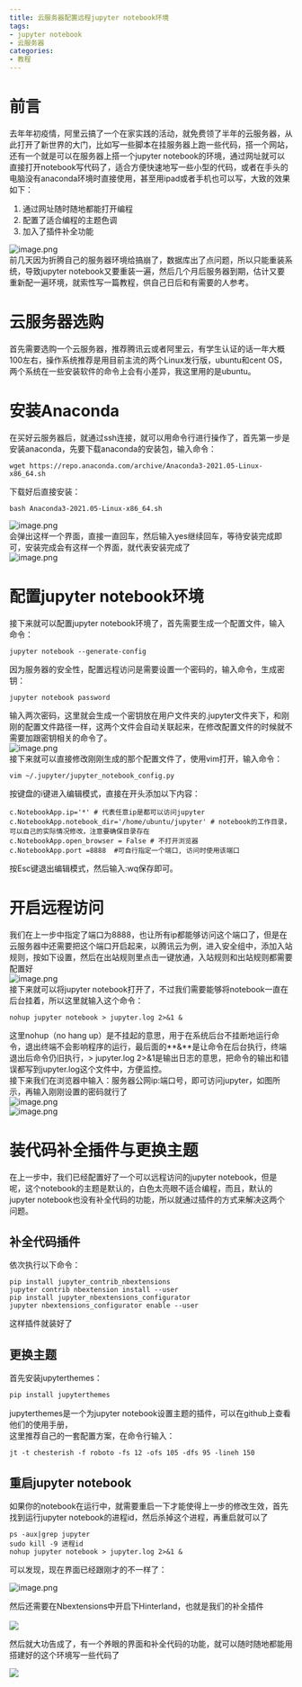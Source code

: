 ```yaml
---
title: 云服务器配置远程jupyter notebook环境
tags:
- jupyter notebook
- 云服务器
categories:
- 教程
---
```


# 前言
去年年初疫情，阿里云搞了一个在家实践的活动，就免费领了半年的云服务器，从此打开了新世界的大门，比如写一些脚本在挂服务器上跑一些代码，搭一个网站，还有一个就是可以在服务器上搭一个jupyter notebook的环境，通过网址就可以直接打开notebook写代码了，适合方便快速地写一些小型的代码，或者在手头的电脑没有anaconda环境时直接使用，甚至用ipad或者手机也可以写，大致的效果如下：

1. 通过网址随时随地都能打开编程
1. 配置了适合编程的主题色调
1. 加入了插件补全功能

![image.png](https://cdn.nlark.com/yuque/0/2021/png/764062/1624879339187-e21ea69c-5a13-4f9e-9a78-278e3a86edb6.png#height=365&id=dR0gt&)<br />前几天因为折腾自己的服务器环境给搞崩了，数据库出了点问题，所以只能重装系统，导致jupyter notebook又要重装一遍，然后几个月后服务器到期，估计又要重新配一遍环境，就索性写一篇教程，供自己日后和有需要的人参考。


# 云服务器选购
首先需要选购一个云服务器，推荐腾讯云或者阿里云，有学生认证的话一年大概100左右，操作系统推荐是用目前主流的两个Linux发行版，ubuntu和cent OS，两个系统在一些安装软件的命令上会有小差异，我这里用的是ubuntu。


# 安装Anaconda
在买好云服务器后，就通过ssh连接，就可以用命令行进行操作了，首先第一步是安装anaconda，先要下载anaconda的安装包，输入命令：
```shell
wget https://repo.anaconda.com/archive/Anaconda3-2021.05-Linux-x86_64.sh
```
下载好后直接安装：
```shell
bash Anaconda3-2021.05-Linux-x86_64.sh
```
![image.png](https://cdn.nlark.com/yuque/0/2021/png/764062/1624898431857-7b2a0ec6-2970-4c6f-9af3-07dc336f9a3d.png#height=72&id=DlHXa&)<br />会弹出这样一个界面，直接一直回车，然后输入yes继续回车，等待安装完成即可，安装完成会有这样一个界面，就代表安装完成了<br />![image.png](https://cdn.nlark.com/yuque/0/2021/png/764062/1624898994446-2e991619-5f16-4b5f-bd61-3292b2fc53f7.png#height=126&id=P7Dy3)


# 配置jupyter notebook环境
接下来就可以配置jupyter notebook环境了，首先需要生成一个配置文件，输入命令：
```shell
jupyter notebook --generate-config
```
因为服务器的安全性，配置远程访问是需要设置一个密码的，输入命令，生成密钥：
```shell
jupyter notebook password
```
输入两次密码，这里就会生成一个密钥放在用户文件夹的.jupyter文件夹下，和刚刚的配置文件路径一样，这两个文件会自动关联起来，在修改配置文件的时候就不需要加跟密钥相关的命令了。<br />![image.png](https://cdn.nlark.com/yuque/0/2021/png/764062/1624899427258-a0a09979-4f70-4935-9933-d058534df757.png#height=52&id=i9wwI)<br />接下来就可以直接修改刚刚生成的那个配置文件了，使用vim打开，输入命令：
```shell
vim ~/.jupyter/jupyter_notebook_config.py
```
按键盘的i键进入编辑模式，直接在开头添加以下内容：
```shell
c.NotebookApp.ip='*' # 代表任意ip是都可以访问jupyter
c.NotebookApp.notebook_dir='/home/ubuntu/jupyter' # notebook的工作目录，可以自己的实际情况修改，注意要确保目录存在
c.NotebookApp.open_browser = False # 不打开浏览器
c.NotebookApp.port =8888  #可自行指定一个端口, 访问时使用该端口
```
按Esc键退出编辑模式，然后输入:wq保存即可。


# 开启远程访问
我们在上一步中指定了端口为8888，也让所有ip都能够访问这个端口了，但是在云服务器中还需要把这个端口开启起来，以腾讯云为例，进入安全组中，添加入站规则，按如下设置，然后在出站规则里点击一键放通，入站规则和出站规则都需要配置好<br />![image.png](https://cdn.nlark.com/yuque/0/2021/png/764062/1624900683679-df0724ff-dcb9-4091-bf70-b9cb926120f2.png#height=205&id=p7ggP)<br />接下来就可以将jupyter notebook打开了，不过我们需要能够将notebook一直在后台挂着，所以这里就输入这个命令：
```shell
nohup jupyter notebook > jupyter.log 2>&1 &
```
这里nohup（no hang up）是不挂起的意思，用于在系统后台不挂断地运行命令，退出终端不会影响程序的运行，最后面的**&**是让命令在后台执行，终端退出后命令仍旧执行，> jupyter.log 2>&1是输出日志的意思，把命令的输出和错误都写到jupyter.log这个文件中，方便监控。<br />接下来我们在浏览器中输入：服务器公网ip:端口号，即可访问jupyter，如图所示，再输入刚刚设置的密码就行了<br />![image.png](https://cdn.nlark.com/yuque/0/2021/png/764062/1624903214506-5212ba31-e39b-497e-bbb4-200892853bb9.png#height=390&id=y6mOt)<br />![image.png](https://cdn.nlark.com/yuque/0/2021/png/764062/1624903977925-09aa1daf-f1f3-40e2-ad21-8d1f42269d66.png#height=229&id=SPHn7)


# 装代码补全插件与更换主题
在上一步中，我们已经配置好了一个可以远程访问的jupyter notebook，但是呢，这个notebook的主题是默认的，白色太亮眼不适合编程，而且，默认的jupyter notebook也没有补全代码的功能，所以就通过插件的方式来解决这两个问题。



## 补全代码插件
依次执行以下命令：
```shell
pip install jupyter_contrib_nbextensions 
jupyter contrib nbextension install --user
pip install jupyter_nbextensions_configurator
jupyter nbextensions_configurator enable --user
```
这样插件就装好了



## 更换主题
首先安装jupyterthemes：
```python
pip install jupyterthemes
```
jupyterthemes是一个为jupyter notebook设置主题的插件，可以在github上查看他们的使用手册，<br />
这里推荐自己的一套配置方案，在命令行输入：

```shell
jt -t chesterish -f roboto -fs 12 -ofs 105 -dfs 95 -lineh 150
```




## 重启jupyter notebook
如果你的notebook在运行中，就需要重启一下才能使得上一步的修改生效，首先找到运行jupyter notebook的进程id，然后杀掉这个进程，再重启就可以了
```shell
ps -aux|grep jupyter
sudo kill -9 进程id
nohup jupyter notebook > jupyter.log 2>&1 &
```
可以发现，现在界面已经跟刚才的不一样了：<br />

![image.png](https://cdn.nlark.com/yuque/0/2021/png/764062/1624904807402-493d550d-ae8c-4963-82bf-69a99fff310e.png#height=435&id=gz8pT)<br />

然后还需要在Nbextensions中开启下Hinterland，也就是我们的补全插件<br />
<br />![](https://cdn.nlark.com/yuque/0/2021/png/764062/1624384565647-dab6f490-7909-4501-a903-1cab72df72e0.png?x-oss-process=image%2Fresize%2Cw_1404#height=722&id=AIyRA&originHeight=722&originWidth=1404&originalType=binary&ratio=1&status=done&style=none&width=1404)

然后就大功告成了，有一个养眼的界面和补全代码的功能，就可以随时随地都能用搭建好的这个环境写一些代码了

![](https://cdn.nlark.com/yuque/0/2021/png/764062/1624904949851-5191b2d7-4550-423d-b53c-71f609b93a10.png#height=404&id=QiYzW)
